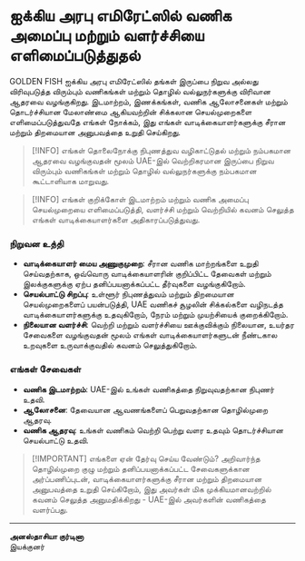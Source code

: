 # ஐக்கிய அரபு எமிரேட்ஸில் வணிக அமைப்பு மற்றும் வளர்ச்சியை எளிமைப்படுத்துதல்

GOLDEN FISH ஐக்கிய அரபு எமிரேட்ஸில் தங்கள் இருப்பை நிறுவ அல்லது விரிவுபடுத்த விரும்பும் வணிகங்கள் மற்றும் தொழில் வல்லுநர்களுக்கு விரிவான ஆதரவை வழங்குகிறது. இடமாற்றம், இணக்கங்கள், வணிக ஆலோசனைகள் மற்றும் தொடர்ச்சியான மேலாண்மை ஆகியவற்றின் சிக்கலான செயல்முறைகளை எளிமைப்படுத்துவதே எங்கள் நோக்கம், இது எங்கள் வாடிக்கையாளர்களுக்கு சீரான மற்றும் திறமையான அனுபவத்தை உறுதி செய்கிறது.

> [!INFO] எங்கள் தொலைநோக்கு
> நிபுணத்துவ வழிகாட்டுதல் மற்றும் நம்பகமான ஆதரவை வழங்குவதன் மூலம் UAE-இல் வெற்றிகரமான இருப்பை நிறுவ விரும்பும் வணிகங்கள் மற்றும் தொழில் வல்லுநர்களுக்கு நம்பகமான கூட்டாளியாக மாறுவது.

> [!INFO] எங்கள் குறிக்கோள்
> இடமாற்றம் மற்றும் வணிக அமைப்பு செயல்முறையை எளிமைப்படுத்தி, வளர்ச்சி மற்றும் வெற்றியில் கவனம் செலுத்த எங்கள் வாடிக்கையாளர்களை அதிகாரப்படுத்துவது.

### நிறுவன உத்தி

- **வாடிக்கையாளர் மைய அணுகுமுறை**: சீரான வணிக மாற்றங்களை உறுதி செய்வதற்காக, ஒவ்வொரு வாடிக்கையாளரின் குறிப்பிட்ட தேவைகள் மற்றும் இலக்குகளுக்கு ஏற்ப தனிப்பயனாக்கப்பட்ட தீர்வுகளை வழங்குகிறோம்.
- **செயல்பாட்டு சிறப்பு**: உள்ளூர் நிபுணத்துவம் மற்றும் திறமையான செயல்முறைகளைப் பயன்படுத்தி, UAE வணிகச் சூழலின் சிக்கல்களை வழிநடத்த வாடிக்கையாளர்களுக்கு உதவுகிறோம், நேரம் மற்றும் முயற்சியைக் குறைக்கிறோம்.
- **நிலையான வளர்ச்சி**: வெற்றி மற்றும் வளர்ச்சியை ஊக்குவிக்கும் நிலையான, உயர்தர சேவைகளை வழங்குவதன் மூலம் எங்கள் வாடிக்கையாளர்களுடன் நீண்டகால உறவுகளை உருவாக்குவதில் கவனம் செலுத்துகிறோம்.

### எங்கள் சேவைகள்

- **வணிக இடமாற்றம்**: UAE-இல் உங்கள் வணிகத்தை நிறுவுவதற்கான நிபுணர் உதவி.
- **ஆலோசனை**: தேவையான ஆவணங்களைப் பெறுவதற்கான தொழில்முறை ஆதரவு.
- **வணிக ஆதரவு**: உங்கள் வணிகம் வெற்றி பெற்று வளர உதவும் தொடர்ச்சியான செயல்பாட்டு உதவி.

> [!IMPORTANT] எங்களை ஏன் தேர்வு செய்ய வேண்டும்?
> அறிவார்ந்த தொழில்முறை குழு மற்றும் தனிப்பயனாக்கப்பட்ட சேவைகளுக்கான அர்ப்பணிப்புடன், வாடிக்கையாளர்களுக்கு சீரான மற்றும் திறமையான அனுபவத்தை உறுதி செய்கிறோம், இது அவர்கள் மிக முக்கியமானவற்றில் கவனம் செலுத்த அனுமதிக்கிறது - UAE-இல் அவர்களின் வணிகத்தை வளர்ப்பது.

---

**அனஸ்தாசியா குர்டினா**  
இயக்குனர்
